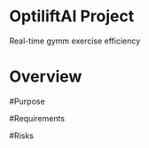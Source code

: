# OptiliftAI Project
Real-time gymm exercise efficiency 

# Overview 

#Purpose

#Requirements 

#Risks 


